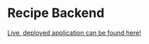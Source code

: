 # Recipe Backend
[Live, deployed application can be found here!](https://recipes.amin.nu "Amino Recipe Finder")
